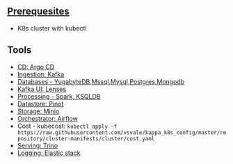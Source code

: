 ## [Prerequesites](docs/cluster/linux.md)
- K8s cluster with kubectl

## Tools
- [CD: Argo CD](docs/cicd/argocd.md)
- [Ingestion: Kafka](docs/ingestion/strimzi.md)
- [Databases - YugabyteDB,Mssql,Mysql,Postgres,Mongodb](docs/database/databases.md)
- [Kafka UI: Lenses](docs/dataops/lenses.md)
- [Processing - Spark, KSQLDB](docs/processing/processing.md)
- [Datastore: Pinot](docs/datastore/pinot.md)
- [Storage: Minio](docs/deepstorage/minio.md)
- [Orchestrator: Airflow](docs/orchestrator/airflow.md)
- Cost - kubecost: `kubectl apply -f https://raw.githubusercontent.com/vsvale/kappa_k8s_config/master/repository/cluster-manifests/cluster/cost.yaml`
- [Serving: Trino](docs/serving/serving.md)
- [Logging: Elastic stack](docs/logging/logging.md)